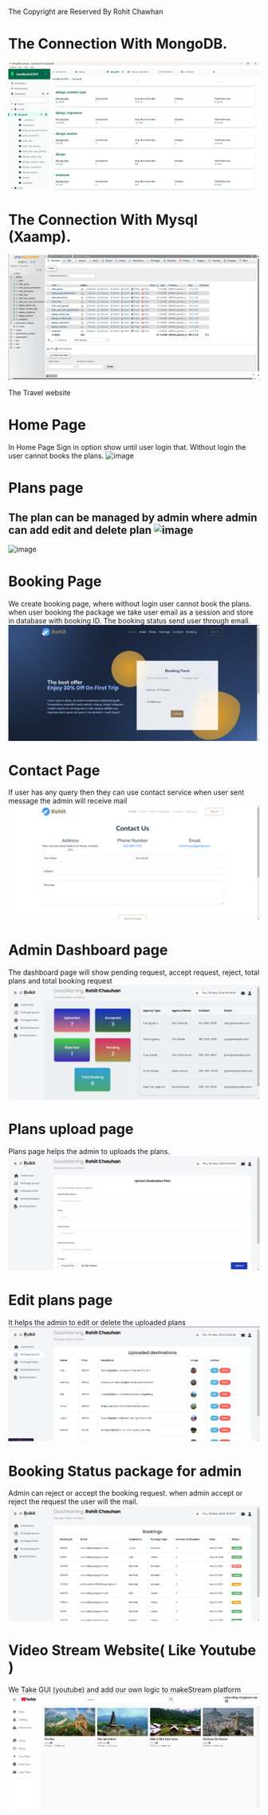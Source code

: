 The Copyright are Reserved By Rohit Chawhan

# The Connection With MongoDB.
![alt text](image.png)

# The Connection With Mysql (Xaamp).
![alt text](image-1.png)

The Travel website
# Home Page
In Home Page Sign in option show until user login that. Without login the user cannot books the plans.
![image](https://github.com/LordMelodias/Summer/assets/105154639/d0790c72-ca93-40a2-8d1c-8cccaa62baea)

# Plans page 
The plan can be managed by admin where admin can add edit and delete plan
![image](https://github.com/LordMelodias/Summer/assets/105154639/c51e6382-b853-4391-a7f9-59e88d4f070a)
----------------------------------------------------------------------------------
![image](https://github.com/LordMelodias/Summer/assets/105154639/91c06894-7a27-48f4-a4d4-06f008679f7f)

# Booking Page 
We create booking page, where without login user cannot book the plans. when user booking the package we take user email as a session and store in database with booking ID. The booking status send user through email.
![alt text](image-2.png)

# Contact Page
If user has any query then they can use contact service when user sent message the admin will receive mail
![alt text](image-3.png)

# Admin Dashboard page
The dashboard page will show pending request, accept request, reject, total plans and total booking request
![alt text](image-4.png)

# Plans upload page 
Plans page helps the admin to uploads the plans.
![alt text](image-5.png)

# Edit plans page
It helps the admin to edit or delete the uploaded plans
![alt text](image-6.png)

# Booking Status package for admin 
Admin can reject or accept the booking request. when admin accept or reject the request the user will the mail.
![alt text](image-7.png)


# Video Stream Website( Like Youtube )
We Take GUI (youtube) and add our own logic to makeStream platform
![alt text](image-8.png)

